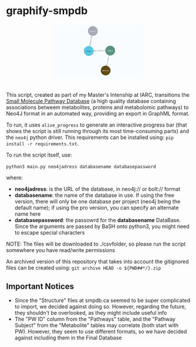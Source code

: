 <!--
SPDX-FileCopyrightText: 2022 Pablo Marcos <software@loreak.org>

SPDX-License-Identifier: GPL-3.0-or-later
-->

# graphify-smpdb

<div align="center"> <img src="header.png" width="50%"> </div>
<br>

This script, created as part of my Master's Intenship at IARC, transitions the [Small Molecule Pathway Database](http://smpdb.ca/) (a high quality database containing associations betweem metabolites, proteins and metabolomic pathways) to Neo4J format in an automated way, providing an export in GraphML format.

To run, it uses `alive_progress` to generate an interactive progress bar (that shows the script is still running through its most time-consuming parts) and the `neo4j` python driver. This requirements can be installed using: `pip install -r requirements.txt`.

To run the script itself, use:

`python3 main.py neo4jadress databasename databasepassword`

where:

* **neo4jadress**: is the URL of the database, in neo4j:// or bolt:// format
* **databasename**: the name of the database in use. If using the free version, there will only be one database per project (neo4j being the default name); if using the pro version, you can specify an alternate name here
* **databasepassword**: the passowrd for the **databasename** DataBase. Since the arguments are passed by BaSH onto python3, you might need to escape special characters

NOTE: The files will be downloaded to ./csvfolder, so please run the script somewhere you have read/write permissions

An archived version of this repository that takes into account the gitignored files can be created using: `git archive HEAD -o ${PWD##*/}.zip`

## Important Notices

* Since the "Structure" files at smpdb.ca seemed to be super complicated to import, we decided against doing so. However, regarding the future, they shouldn't be overlooked, as they might include useful info
* The "PW ID" column from the "Pathways" table, and the "Pathway Subject" from the "Metabolite" tables may correlate (both start with PW). However, they seem to use different formats, so we have decided against including them in the Final Database
